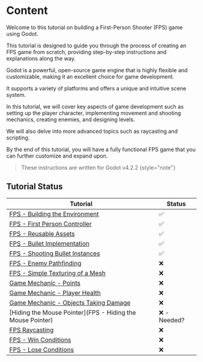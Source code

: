 # Content

Welcome to this tutorial on building a First-Person Shooter (FPS) game using Godot. 

This tutorial is designed to guide you through the process of creating an FPS game from scratch, providing step-by-step instructions and explanations along the way.

Godot is a powerful, open-source game engine that is highly flexible and customizable, making it an excellent choice for game development. 

It supports a variety of platforms and offers a unique and intuitive scene system.  

In this tutorial, we will cover key aspects of game development such as setting up the player character, implementing movement and shooting mechanics, creating enemies, and designing levels. 

We will also delve into more advanced topics such as raycasting and scripting.  

By the end of this tutorial, you will have a fully functional FPS game that you can further customize and expand upon. 

> These instructions are written for Godot v4.2.2
> {style="note"}

## Tutorial Status

| **Tutorial**                                                          | **Status**  |
|-----------------------------------------------------------------------|-------------|
| [FPS - Building the Environment](FPS-Environment.md)                  | ✅           |
| [FPS - First Person Controller](FPS-First-Person-Controller.md)       | ✅           |
| [FPS - Reusable Assets](FPS-Reusable-Assets.md)                       | ✅           |
| [FPS - Bullet Implementation](FPS-Bullet-Implementation.md)           | ✅           |
| [FPS - Shooting Bullet Instances](FPS-Shooting-Bullet-Instances.md)   | ✅           |
| [FPS - Enemy Pathfinding](FPS-Enemy-Pathfinding.md)                   | ❌           |
| [FPS - Simple Texturing of a Mesh](FPS-Simple-Texturing-of-a-Mesh.md) | ❌           |
| [Game Mechanic - Points](Points.md)                                   | ❌           |
| [Game Mechanic - Player Health](Player-Health.md)                     | ❌           |
| [Game Mechanic - Objects Taking Damage](Objects-Taking-Damage.md) | ❌           |
| [Hiding the Mouse Pointer](FPS - Hiding the Mouse Pointer)            | ❌ - Needed? |
| [FPS Raycasting](FPS-Raycasting.md)                                   | ❌           |
| [FPS - Win Conditions](FPS-Win-Conditions.md)                         | ❌           |
| [FPS - Lose Conditions](FPS-Lose-Conditions.md)                       | ❌           |


